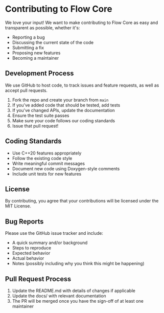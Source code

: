 # Contributing to Flow Core

We love your input! We want to make contributing to Flow Core as easy and transparent as possible, whether it's:

- Reporting a bug
- Discussing the current state of the code
- Submitting a fix
- Proposing new features
- Becoming a maintainer

## Development Process

We use GitHub to host code, to track issues and feature requests, as well as accept pull requests.

1. Fork the repo and create your branch from `main`
2. If you've added code that should be tested, add tests
3. If you've changed APIs, update the documentation
4. Ensure the test suite passes
5. Make sure your code follows our coding standards
6. Issue that pull request!

## Coding Standards

- Use C++20 features appropriately
- Follow the existing code style
- Write meaningful commit messages
- Document new code using Doxygen-style comments
- Include unit tests for new features

## License

By contributing, you agree that your contributions will be licensed under the MIT License.

## Bug Reports

Please use the GitHub issue tracker and include:

- A quick summary and/or background
- Steps to reproduce
- Expected behavior
- Actual behavior
- Notes (possibly including why you think this might be happening)

## Pull Request Process

1. Update the README.md with details of changes if applicable
2. Update the docs/ with relevant documentation
3. The PR will be merged once you have the sign-off of at least one maintainer
